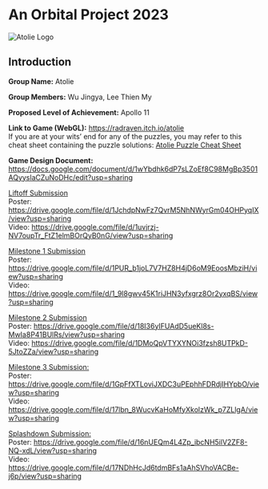 # An Orbital Project 2023

![Atolie Logo](https://github.com/user-attachments/assets/8065329f-b76a-4715-a2b9-f9b795927048)

## Introduction

**Group Name:** Atolie

**Group Members:** Wu Jingya, Lee Thien My

**Proposed Level of Achievement:** Apollo 11

**Link to Game (WebGL):** https://radraven.itch.io/atolie \
If you are at your wits’ end for any of the puzzles, you may refer to this cheat sheet containing the puzzle solutions: [Atolie Puzzle Cheat Sheet](https://docs.google.com/document/d/1t8qRAAdTOCm3NaKlGxqNh7htV2FufVcuCSUt8P2RIKg/edit?usp=sharing)

**Game Design Document:** https://docs.google.com/document/d/1wYbdhk6dP7sLZoEf8C98MgBp3501AQyyslaCZuNoDHc/edit?usp=sharing

<ins>Liftoff Submission</ins>\
Poster: https://drive.google.com/file/d/1JchdpNwFz7QvrM5NhNWyrGm04OHPyqIX/view?usp=sharing \
Video: https://drive.google.com/file/d/1uvjrzj-NV7oupTr_FtZ1elmBOrQyB0nG/view?usp=sharing 

<ins>Milestone 1 Submission</ins>\
Poster: https://drive.google.com/file/d/1PUR_b1joL7V7HZ8H4jD6oM9EoosMbziH/view?usp=sharing \
Video: https://drive.google.com/file/d/1_9l8gwv45K1riJHN3yfxgrz8Or2yxqBS/view?usp=sharing 

<ins>Milestone 2 Submission</ins>\
Poster: https://drive.google.com/file/d/18I36yIFUAdD5ueKl8s-MwIa8P41BUlRs/view?usp=sharing \
Video: https://drive.google.com/file/d/1DMoQpVTYXYNOi3fzsh8UTPkD-5JtoZZa/view?usp=sharing 

<ins>Milestone 3 Submission:</ins>\
Poster: https://drive.google.com/file/d/1GpFfXTLoviJXDC3uPEphhFDRdjIHYpbO/view?usp=sharing \
Video: https://drive.google.com/file/d/17lbn_8WucvKaHoMfyXkolzWk_p7ZLlgA/view?usp=sharing

<ins>Splashdown Submission:</ins>\
Poster: https://drive.google.com/file/d/16nUEQm4L4Zp_ibcNH5ilV2ZF8-NQ-xdL/view?usp=sharing \
Video: https://drive.google.com/file/d/17NDhHcJd6tdmBFs1aAhSVhoVACBe-j6p/view?usp=sharing
